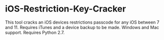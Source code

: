 # iOS-Restriction-Key-Cracker

This tool cracks an iOS devices restrictions passcode for any iOS between 7 and 11. Requires iTunes and a device backup to be made. Windows and Mac support. Requires Python 2.7.
